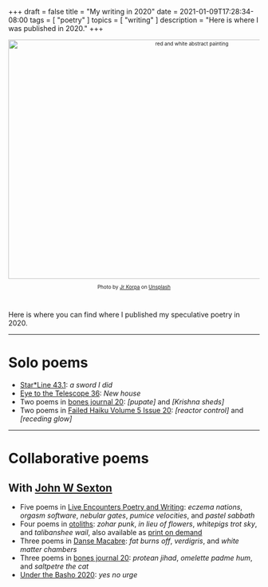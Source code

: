 +++
draft = false
title = "My writing in 2020"
date = 2021-01-09T17:28:34-08:00
tags = [
  "poetry"
]
topics = [
  "writing"
]
description = "Here is where I was published in 2020."
+++

<div align="center" style="font-size:x-small"><img src="/abovethefold/jr-korpa-BRK_oB5xenk-unsplash.jpg" alt="red and white abstract painting" title="red and white abstract painting" width=720 height=480 /><br />

<span>Photo by <a href="https://unsplash.com/@korpa?utm_source=unsplash&amp;utm_medium=referral&amp;utm_content=creditCopyText">Jr Korpa</a> on <a href="https://unsplash.com/s/photos/bizarre?utm_source=unsplash&amp;utm_medium=referral&amp;utm_content=creditCopyText">Unsplash</a></span>
</div><br clear="all" />

Here is where you can find where I published my speculative poetry in 2020.

---
# Solo poems

* [Star*Line 43.1](http://sfpoetry.com/sl/slarchive.html): _a sword I did_
* [Eye to the Telescope 36](https://www.eyetothetelescope.com/archives/036issue.html): _New house_
* Two poems in [bones journal 20](https://bonesjournal.com/no20/bones20.pdf): _[pupate]_ and _[Krishna sheds]_
* Two poems in [Failed Haiku Volume 5 Issue 20](https://www.haikuhut.com/FailedHaikuIssue60.pdf): _[reactor control]_ and _[receding glow]_

---
# Collaborative poems
## With [John W Sexton](https://en.wikipedia.org/wiki/John_W._Sexton)

* Five poems in [Live Encounters Poetry and Writing](https://liveencounters.net/le-poetry-writing-2020/07-july-pw-2020/john-w-sexton-and-richard-magahiz-a-collaboration/): _eczema nations_, _orgasm software_, _nebular gates_, _pumice velocities_, and _pastel sabbath_
* Four poems in [otoliths](https://the-otolith.blogspot.com/2020/07/issue-fifty-eight-date-of-publication.html): _zohar punk_, _in lieu of flowers_, _whitepigs trot sky_, and _talibanshee wail_, also available as [print on demand](https://www.lulu.com/en/us/shop/mark-young/otoliths-issue-fifty-eight-part-one/paperback/product-dpz5ev.html?page=1&pageSize=4)
* Three poems in [Danse Macabre](https://dmdujour.wordpress.com/2020/09/21/rich-magahiz-john-w-sexton-drei-gedichte/): _fat burns off_, _verdigris_, and _white matter chambers_
* Three poems in [bones journal 20](https://bonesjournal.com/no20/bones20.pdf): _protean jihad_, _omelette padme hum_, and _saltpetre the cat_
* [Under the Basho 2020](https://underthebasho.com/current-year/linked-forms/3592-yes-no-urge.html): _yes no urge_
